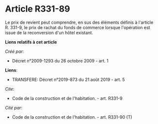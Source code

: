 # Article R331-89

Le prix de revient peut comprendre, en sus des éléments définis à l'article R. 331-9, le prix de rachat du fonds de commerce
lorsque l'opération est issue de la reconversion d'un hôtel existant.

**Liens relatifs à cet article**

_Créé par_:

  - Décret n°2009-1293 du 26 octobre 2009 - art. 1

**Liens**:

  - TRANSFERE: Décret n°2019-873 du 21 août 2019 - art. 5

_Cite_:

  - Code de la construction et de l'habitation. - art. R331-9

_Cité par_:

  - Code de la construction et de l'habitation. - art. R331-90 (T)
